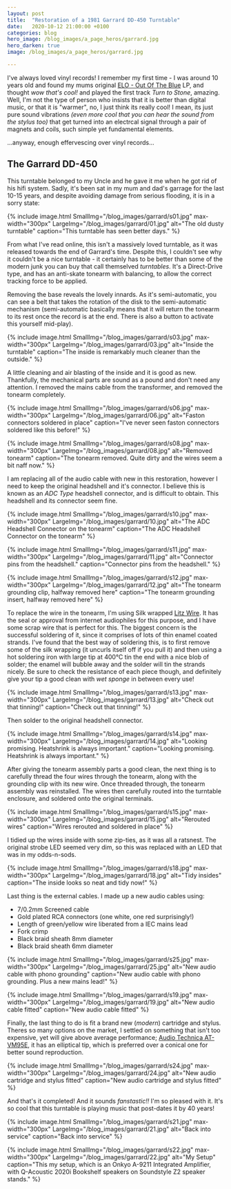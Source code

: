 ```yaml
---
layout: post
title:  "Restoration of a 1981 Garrard DD-450 Turntable"
date:   2020-10-12 21:00:00 +0100
categories: blog
hero_image: /blog_images/a_page_heros/garrard.jpg
hero_darken: true
image: /blog_images/a_page_heros/garrard.jpg

---
```


I've always loved vinyl records! I remember my first time - I was around 10 years old and found my mums original [ELO - Out Of The Blue](https://en.wikipedia.org/wiki/Out_of_the_Blue_(Electric_Light_Orchestra_album)) LP, and thought *wow that's cool!* and played the first track *Turn to Stone*, amazing. Well, I'm not the type of person who insists that it is better than digital music, or that it is "warmer", no, I just think its really cool! I mean, its just pure sound vibrations *(even more cool that you can hear the sound from the stylus too)* that get turned into an electrcal signal through a pair of magnets and coils, such simple yet fundamental elements. 

...anyway, enough effervescing over vinyl records...

The Garrard DD-450
------------------
This turntable belonged to my Uncle and he gave it me when he got rid of his hifi system. Sadly, it's been sat in my mum and dad's garrage for the last 10-15 years, and despite avoiding damage from serious flooding, it is in a sorry state:

{% include image.html 
SmallImg="/blog_images/garrard/s01.jpg" max-width="300px" 
LargeImg="/blog_images/garrard/01.jpg" 
alt="The old dusty turntable"
caption="This turntable has seen better days." 
%}

From what I've read online, this isn't a massively loved turntable, as it was released towards the end of Garrard's time. Despite this, I couldn't see why it couldn't be a nice turntable - it certainly has to be better than some of the modern junk you can buy that call themselved *turntables*. It's a Direct-Drive type, and has an anti-skate tonearm with balancing, to allow the correct tracking force to be applied.

Removing the base reveals the lovely innards. As it's semi-automatic, you can see a belt that takes the rotation of the disk to the semi-automatic  mechanism (semi-automatic basically means that it will return the tonearm to its rest once the record is at the end. There is also a button to activate this yourself mid-play).

{% include image.html 
SmallImg="/blog_images/garrard/s03.jpg" max-width="300px" 
LargeImg="/blog_images/garrard/03.jpg" 
alt="Inside the turntable"
caption="The inside is remarkably much cleaner than the outside." 
%}

A little cleaning and air blasting of the inside and it is good as new. Thankfully, the mechanical parts are sound as a pound and don't need any attention. I removed the mains cable from the transformer, and removed the tonearm completely.

{% include image.html 
SmallImg="/blog_images/garrard/s06.jpg" max-width="300px" 
LargeImg="/blog_images/garrard/06.jpg" 
alt="Faston connectors soldered in place"
caption="I've never seen faston connectors soldered like this before!" 
%}

{% include image.html 
SmallImg="/blog_images/garrard/s08.jpg" max-width="300px" 
LargeImg="/blog_images/garrard/08.jpg" 
alt="Removed tonearm"
caption="The tonearm removed. Quite dirty and the wires seem a bit naff now." 
%}

I am replacing all of the audio cable with new in this restoration, however I need to keep the original headshell and it's connector. I believe this is known as an *ADC Type* headshell connector, and is difficult to obtain. This headshell and its connector seem fine.

{% include image.html 
SmallImg="/blog_images/garrard/s10.jpg" max-width="300px" 
LargeImg="/blog_images/garrard/10.jpg" 
alt="The ADC Headshell Connector on the tonearm"
caption="The ADC Headshell Connector on the tonearm" 
%}

{% include image.html 
SmallImg="/blog_images/garrard/s11.jpg" max-width="300px" 
LargeImg="/blog_images/garrard/11.jpg" 
alt="Connector pins from the headshell."
caption="Connector pins from the headshell." 
%}

{% include image.html 
SmallImg="/blog_images/garrard/s12.jpg" max-width="300px" 
LargeImg="/blog_images/garrard/12.jpg" 
alt="The tonearm grounding clip, halfway removed here"
caption="The tonearm grounding insert, halfway removed here" 
%}

To replace the wire in the tonearm, I'm using Silk wrapped [Litz Wire](https://en.wikipedia.org/wiki/Litz_wire). It has the seal or approval from internet audiophiles for this purpose, and I have some scrap wire that is perfect for this. The biggest concern is the successful soldering of it, since it comprises of lots of thin enamel coated strands. I've found that the best way of soldering this, is to first remove some of the silk wrapping (it uncurls itself off if you pull it) and then using a hot soldering iron with large tip at 400°C tin the end with a nice blob of solder; the enamel will bubble away and the solder will tin the strands nicely. Be sure to check the resistance of each piece though, and definitely give your tip a good clean with *wet sponge* in between every use!

{% include image.html 
SmallImg="/blog_images/garrard/s13.jpg" max-width="300px" 
LargeImg="/blog_images/garrard/13.jpg" 
alt="Check out that tinning!"
caption="Check out that tinning!" 
%}

Then solder to the original headshell connector.

{% include image.html 
SmallImg="/blog_images/garrard/s14.jpg" max-width="300px" 
LargeImg="/blog_images/garrard/14.jpg" 
alt="Looking promising. Heatshrink is always important."
caption="Looking promising. Heatshrink is always important." 
%}

After giving the tonearm assembly parts a good clean, the next thing is to carefully thread the four wires through the tonearm, along with the grounding clip with its new wire. Once threaded through, the tonearm assembly was reinstalled. The wires then carefully routed into the turntable enclosure, and soldered onto the original terminals.

{% include image.html 
SmallImg="/blog_images/garrard/s15.jpg" max-width="300px" 
LargeImg="/blog_images/garrard/15.jpg" 
alt="Rerouted wires"
caption="Wires rerouted and soldered in place" 
%}

I tidied up the wires inside with some zip-ties, as it was all a ratsnest. The original strobe LED seemed very dim, so this was replaced with an LED that was in my odds-n-sods. 

{% include image.html 
SmallImg="/blog_images/garrard/s18.jpg" max-width="300px" 
LargeImg="/blog_images/garrard/18.jpg" 
alt="Tidy insides"
caption="The inside looks so neat and tidy now!" 
%}

Last thing is the external cables. I made up a new audio cables using:
- 7/0.2mm Screened cable
- Gold plated RCA connectors (one white, one red surprisingly!)
- Length of green/yellow wire liberated from a IEC mains lead
- Fork crimp
- Black braid sheath 8mm diameter
- Black braid sheath 6mm diameter

{% include image.html 
SmallImg="/blog_images/garrard/s25.jpg" max-width="300px" 
LargeImg="/blog_images/garrard/25.jpg" 
alt="New audio cable with phono grounding"
caption="New audio cable with phono grounding. Plus a new mains lead!" 
%}

{% include image.html 
SmallImg="/blog_images/garrard/s19.jpg" max-width="300px" 
LargeImg="/blog_images/garrard/19.jpg" 
alt="New audio cable fitted"
caption="New audio cable fitted" 
%}

Finally, the last thing to do is fit a brand new (*modern*) cartridge and stylus. Theres so many options on the market, I settled on something that isn't too expensive, yet will give above average performance; [Audio Technica AT-VM95E](https://amzn.to/2SP1DCs), it has an elliptical tip, which is preferred over a conical one for better sound reproduction.

{% include image.html 
SmallImg="/blog_images/garrard/s24.jpg" max-width="300px" 
LargeImg="/blog_images/garrard/24.jpg" 
alt="New audio cartridge and stylus fitted"
caption="New audio cartridge and stylus fitted" 
%}

And that's it completed! And it sounds *fanstastic!!* I'm so pleased with it. It's so cool that this turntable is playing music that post-dates it by 40 years!

{% include image.html 
SmallImg="/blog_images/garrard/s21.jpg" max-width="300px" 
LargeImg="/blog_images/garrard/21.jpg" 
alt="Back into service"
caption="Back into service" 
%}

{% include image.html 
SmallImg="/blog_images/garrard/s22.jpg" max-width="300px" 
LargeImg="/blog_images/garrard/22.jpg" 
alt="My Setup"
caption="This my setup, which is an Onkyo A-9211 Integrated Amplifier, with Q-Acoustic 2020i Bookshelf speakers on Soundstyle Z2 speaker stands." 
%}





